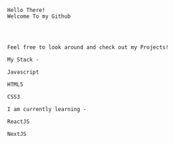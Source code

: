 
            Hello There!
            Welcome To my Github




            Feel free to look around and check out my Projects!

            My Stack -

            Javascript

            HTML5

            CSS3

            I am currently learning -

            ReactJS 

            NextJS

